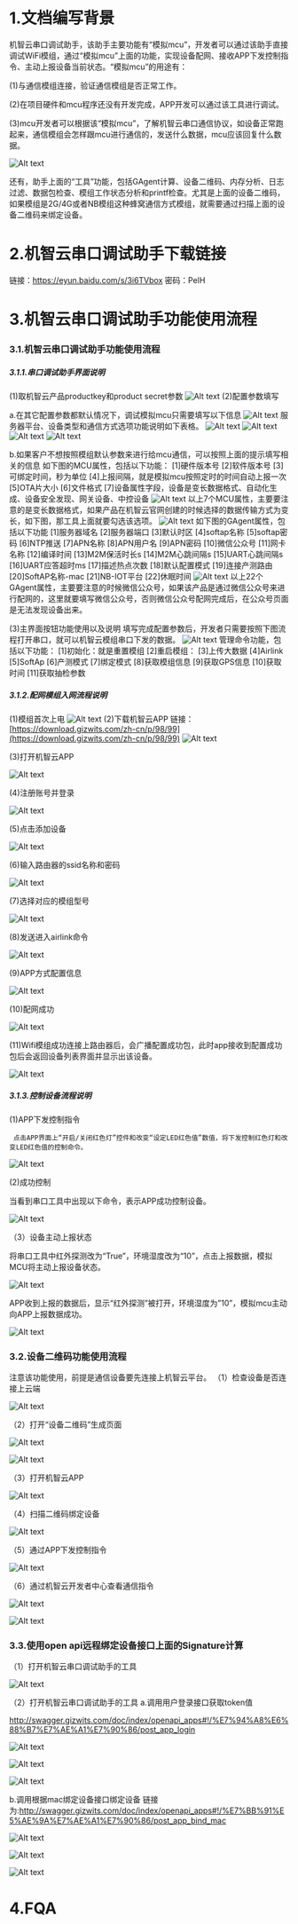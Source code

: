 # 1.文档编写背景

 机智云串口调试助手，该助手主要功能有“模拟mcu”，开发者可以通过该助手直接调试WiFi模组，通过“模拟mcu”上面的功能，实现设备配网、接收APP下发控制指令、主动上报设备当前状态。“模拟mcu”的用途有：
 
(1)与通信模组连接，验证通信模组是否正常工作。

(2)在项目硬件和mcu程序还没有开发完成，APP开发可以通过该工具进行调试。

(3)mcu开发者可以根据该“模拟mcu”，了解机智云串口通信协议，如设备正常跑起来，通信模组会怎样跟mcu进行通信的，发送什么数据，mcu应该回复什么数据。

![Alt text](/assets/zh-cn/deviceDev/gagent_debugger_png/png1.png)

还有，助手上面的“工具”功能，包括GAgent计算、设备二维码、内存分析、日志过滤、数据包检查、模组工作状态分析和printf检查。尤其是上面的设备二维码，如果模组是2G/4G或者NB模组这种蜂窝通信方式模组，就需要通过扫描上面的设备二维码来绑定设备。

# 2.机智云串口调试助手下载链接

链接：https://eyun.baidu.com/s/3i6TVbox 密码：PelH

# 3.机智云串口调试助手功能使用流程

### 3.1.机智云串口调试助手功能使用流程

##### 3.1.1.串口调试助手界面说明
(1)取机智云产品productkey和product secret参数
![Alt text](/assets/zh-cn/deviceDev/gagent_debugger_png/png2.png)
(2)配置参数填写

a.在其它配置参数都默认情况下，调试模拟mcu只需要填写以下信息
![Alt text](/assets/zh-cn/deviceDev/gagent_debugger_png/png3.png)
服务器平台、设备类型和通信方式选项功能说明如下表格。
![Alt text](/assets/zh-cn/deviceDev/gagent_debugger_png/png41.png)
![Alt text](/assets/zh-cn/deviceDev/gagent_debugger_png/png4.png)
![Alt text](/assets/zh-cn/deviceDev/gagent_debugger_png/png5.png)
![Alt text](/assets/zh-cn/deviceDev/gagent_debugger_png/png6.png)

 b.如果客户不想按照模组默认参数来进行给mcu通信，可以按照上面的提示填写相关的信息
如下图的MCU属性，包括以下功能：
[1]硬件版本号
[2]软件版本号
[3]可绑定时间，秒为单位
[4]上报间隔，就是模拟mcu按照定时的时间自动上报一次
[5]OTA片大小
[6]文件格式
[7]设备属性字段，设备是变长数据格式、自动化生成、设备安全发现、网关设备、中控设备
![Alt text](/assets/zh-cn/deviceDev/gagent_debugger_png/png7.png)
以上7个MCU属性，主要要注意的是变长数据格式，如果产品在机智云官网创建的时候选择的数据传输方式为变长，如下图，那工具上面就要勾选该选项。
![Alt text](/assets/zh-cn/deviceDev/gagent_debugger_png/png8.png)
如下图的GAgent属性，包括以下功能
[1]服务器域名
[2]服务器端口
[3]默认时区
[4]softap名称
[5]softap密码
[6]NTP推送
[7]APN名称
[8]APN用户名
[9]APN密码
[10]微信公众号
[11]网卡名称
[12]编译时间
[13]M2M保活时长s
[14]M2M心跳间隔s
[15]UART心跳间隔s
[16]UART应答超时ms
[17]描述热点次数
[18]默认配置模式
[19]连接产测路由
[20]SoftAP名称-mac
[21]NB-IOT平台
[22]休眠时间
![Alt text](/assets/zh-cn/deviceDev/gagent_debugger_png/png9.png)
以上22个GAgent属性，主要要注意的时候微信公众号，如果该产品是通过微信公众号来进行配网的，这里就要填写微信公众号，否则微信公众号配网完成后，在公众号页面是无法发现设备出来。

(3)主界面按钮功能使用以及说明
填写完成配置参数后，开发者只需要按照下图流程打开串口，就可以机智云模组串口下发的数据。
![Alt text](/assets/zh-cn/deviceDev/gagent_debugger_png/png10.png)
管理命令功能，包括以下功能：
[1]初始化：就是重置模组
[2]重启模组：
[3]上传大数据
[4]Airlink
[5]SoftAp
[6]产测模式
[7]绑定模式
[8]获取模组信息
[9]获取GPS信息
[10]获取时间
[11]获取抽检参数

##### 3.1.2.配网模组入网流程说明
(1)模组首次上电
![Alt text](/assets/zh-cn/deviceDev/gagent_debugger_png/png11.png)
(2)下载机智云APP
链接：[https://download.gizwits.com/zh-cn/p/98/99](https://download.gizwits.com/zh-cn/p/98/99)
![Alt text](/assets/zh-cn/deviceDev/gagent_debugger_png/png12.png)

(3)打开机智云APP

![Alt text](/assets/zh-cn/deviceDev/gagent_debugger_png/png13.png)

(4)注册账号并登录

![Alt text](/assets/zh-cn/deviceDev/gagent_debugger_png/图14.png)

(5)点击添加设备

![Alt text](/assets/zh-cn/deviceDev/gagent_debugger_png/png15.png)

(6)输入路由器的ssid名称和密码

![Alt text](/assets/zh-cn/deviceDev/gagent_debugger_png/png16.png)

(7)选择对应的模组型号

![Alt text](/assets/zh-cn/deviceDev/gagent_debugger_png/png17.png)

(8)发送进入airlink命令

![Alt text](/assets/zh-cn/deviceDev/gagent_debugger_png/png18.png)

(9)APP方式配置信息

![Alt text](/assets/zh-cn/deviceDev/gagent_debugger_png/png19.png)

(10)配网成功

![Alt text](/assets/zh-cn/deviceDev/gagent_debugger_png/png20.png)

(11)Wifi模组成功连接上路由器后，会广播配置成功包，此时app接收到配置成功包后会返回设备列表界面并显示出该设备。

![Alt text](/assets/zh-cn/deviceDev/gagent_debugger_png/png21.png)

##### 3.1.3.控制设备流程说明
(1)APP下发控制指令

     点击APP界面上“开启/关闭红色灯”控件和改变“设定LED红色值”数值，将下发控制红色灯和改变LED红色值的控制命令。
     
![Alt text](/assets/zh-cn/deviceDev/gagent_debugger_png/png22.png)

(2)成功控制

当看到串口工具中出现以下命令，表示APP成功控制设备。

![Alt text](/assets/zh-cn/deviceDev/gagent_debugger_png/png23.png)

（3）设备主动上报状态

将串口工具中红外探测改为“True”，环境湿度改为“10”，点击上报数据，模拟MCU将主动上报设备状态。

![Alt text](/assets/zh-cn/deviceDev/gagent_debugger_png/png24.png)

APP收到上报的数据后，显示“红外探测”被打开，环境湿度为”10”，模拟mcu主动向APP上报数据成功。

![Alt text](/assets/zh-cn/deviceDev/gagent_debugger_png/png25.png)

### 3.2.设备二维码功能使用流程
注意该功能使用，前提是通信设备要先连接上机智云平台。
（1）检查设备是否连接上云端

![Alt text](/assets/zh-cn/deviceDev/gagent_debugger_png/png26.png)

（2）打开“设备二维码”生成页面

![Alt text](/assets/zh-cn/deviceDev/gagent_debugger_png/png27.png)

![Alt text](/assets/zh-cn/deviceDev/gagent_debugger_png/png28.png)

（3）打开机智云APP

![Alt text](/assets/zh-cn/deviceDev/gagent_debugger_png/png29.png)

（4）扫描二维码绑定设备

![Alt text](/assets/zh-cn/deviceDev/gagent_debugger_png/png30.png)

（5）通过APP下发控制指令

![Alt text](/assets/zh-cn/deviceDev/gagent_debugger_png/png31.png)

（6）通过机智云开发者中心查看通信指令

![Alt text](/assets/zh-cn/deviceDev/gagent_debugger_png/png32.png)

![Alt text](/assets/zh-cn/deviceDev/gagent_debugger_png/png33.png)

### 3.3.使用open api远程绑定设备接口上面的Signature计算
（1）打开机智云串口调试助手的工具

![Alt text](/assets/zh-cn/deviceDev/gagent_debugger_png/png34.png)

（2）打开机智云串口调试助手的工具
a.调用用户登录接口获取token值

[http://swagger.gizwits.com/doc/index/openapi_apps#!/%E7%94%A8%E6%88%B7%E7%AE%A1%E7%90%86/post_app_login
](http://swagger.gizwits.com/doc/index/openapi_apps#!/%E7%94%A8%E6%88%B7%E7%AE%A1%E7%90%86/post_app_login)

![Alt text](/assets/zh-cn/deviceDev/gagent_debugger_png/png35.png)

![Alt text](/assets/zh-cn/deviceDev/gagent_debugger_png/png36.png)

![Alt text](/assets/zh-cn/deviceDev/gagent_debugger_png/png37.png)

b.调用根据mac绑定设备接口绑定设备
链接为:[http://swagger.gizwits.com/doc/index/openapi_apps#!/%E7%BB%91%E5%AE%9A%E7%AE%A1%E7%90%86/post_app_bind_mac
](http://swagger.gizwits.com/doc/index/openapi_apps#!/%E7%BB%91%E5%AE%9A%E7%AE%A1%E7%90%86/post_app_bind_mac)

![Alt text](/assets/zh-cn/deviceDev/gagent_debugger_png/png38.png)

![Alt text](/assets/zh-cn/deviceDev/gagent_debugger_png/png39.png)

![Alt text](/assets/zh-cn/deviceDev/gagent_debugger_png/png40.png)

# 4.FQA
